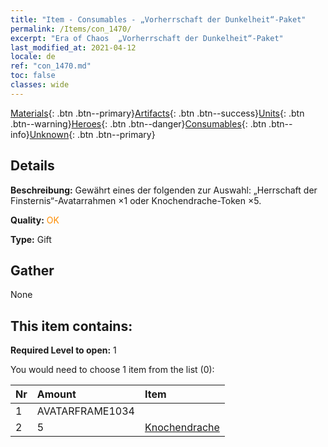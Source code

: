 ```yaml
---
title: "Item - Consumables - „Vorherrschaft der Dunkelheit“-Paket"
permalink: /Items/con_1470/
excerpt: "Era of Chaos  „Vorherrschaft der Dunkelheit“-Paket"
last_modified_at: 2021-04-12
locale: de
ref: "con_1470.md"
toc: false
classes: wide
---
```

 [Materials](/de/Items/){: .btn .btn--primary}[Artifacts](/de/Items/Artifacts/){: .btn .btn--success}[Units](/de/Items/Units/){: .btn .btn--warning}[Heroes](/de/Items/Heroes/){: .btn .btn--danger}[Consumables](/de/Items/Consumables/){: .btn .btn--info}[Unknown](/de/Items/Unknown/){: .btn .btn--primary}

## Details
 **Beschreibung:** Gewährt eines der folgenden zur Auswahl: „Herrschaft der Finsternis“-Avatarrahmen ×1 oder Knochendrache-Token ×5.

 **Quality:** <span style="color: #FF8C00">OK</span>

 **Type:** Gift

## Gather

  None

## This item contains:

 **Required Level to open:** 1

 You would need to choose 1 item from the list (0):

  | Nr | Amount |     Item    |
  |:---|:-------|:------------|
  | 1 | AVATARFRAME1034 | 
  | 2 | 5 | [Knochendrache](/de/Items/unt_214/) | 
